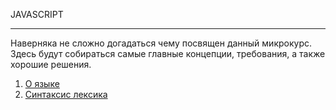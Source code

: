 JAVASCRIPT

----------
Наверняка не сложно догадаться чему посвящен данный микрокурс. Здесь будут собираться 
самые главные концепции, требования, а также хорошие решения. 

 1. [О языке](1.About_js.md)
 2. [Синтаксис лексика](2.Synthax_&_lexis.md)
